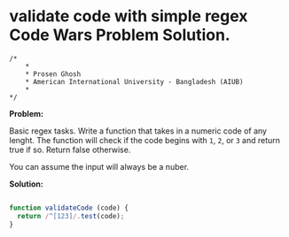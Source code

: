 # validate code with simple regex Code Wars Problem Solution.

```
/*
    *
    * Prosen Ghosh
    * American International University - Bangladesh (AIUB)
    *
*/
```

**Problem:**

Basic regex tasks. Write a function that takes in a numeric code of any lenght. The function will check if the code begins with `1`, `2`, or `3` and return true if so. Return false otherwise.

You can assume the input will always be a nuber.


**Solution:**

```javascript

function validateCode (code) {
  return /^[123]/.test(code);
}

```
